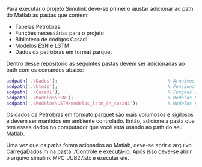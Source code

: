 Para executar o projeto Simulink deve-se primeiro ajustar adicionar ao path do Matlab as pastas que contem:
- Tabelas Petrobras
- Funções necessárias para o projeto
- Biblioteca de códigos Casadi
- Modelos ESN e LSTM
- Dados da petrobras em format parquet

Dentro desse repositório as seguintes pastas devem ser adicionadas ao path com os comandos abaixo:
```Matlab
addpath('.\Dados');                                         % Arquivos e tabelas Petrobras
addpath('.\Uteis');                                         % Funcionalidade de utilidade geral consumida por vários
addpath('.\Casadi');                                        % Funções da biblioteca Casadi
addpath('.\Modelos\ESN');                                   % Modelos ESN
addpath('.\Modelos\LSTM\modelos_lstm_9n_casadi');           % Modelos LSTM
```

Os dados da Petrobras em formato parquet são mais volumosos e sigilosos e devem ser mantidos em ambiente controlado.
Então, adicione a pasta que tem esses dados no computador que você está usando ao path do seu Matlab.

Uma vez que os paths foram acionados ao Matlab, deve-se abrir o arquivo CarregaDados.m na pasta ./Controle e executá-lo.
Após isso deve-se abrir o arquivo simulink MPC_JUB27.slx e executar ele.
